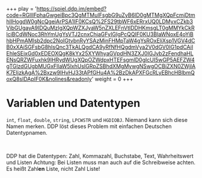 +++
play = 'https://spiel.ddp.im/embed?code=RGllIFphaGwgeiBpc3QgMTMuIFsgbG9uZyB6ID0gMTMgXQpFcmjDtmhlIHogdW0gNcQgeiArPSA1IF0KCsQ%2FS29tbWF6xERrxUQ0LDMyxCZkb3VibGUgayA9IDQuMzIgXQpWZXJyaW5nZXLEFnVtIDDHKmsgLT0gMMYkCkRlciBCdWNoc3RhYmUgYsVTJ2cnxChjaGFyIGIgPcQQIF0KU3BlaWNoxE4oYiBhbHPmAMlsb2dpc2NoIGtvbnRyYSAzMinFHMpTaW4gYsROxEliXsp1VGV4dCB0xXAiSGFsbG8hIsQnc3TkALQgdCA9yRfNfHQgdmVya2V0dGV0IG1pdCAiIEhleSEixGd0xEDEOXQgK8kYx25XYWhyaGVpdHN3ZXJ0IGJvb2zFendhaHLENsQRZWFuxhk9IHRydWUgXQpOZWdpxHTEFsgmID0gIcUI5wGP5AEFZW4gTGlzdGUgbMUGxFllaW5lxhUsIGRpZSBhdXMgMywgNSwgOCBiZXN0ZWjlAK7EIjzkAgA%2Bxzw9IHvHJ33tAPfGHu4A%2BzDkAPXFGcRLyEBhcHBlbmQoxQ8sIDApIF0K&nolines&readonly'
weight = 0
+++

# Variablen und Datentypen
`int`, `float`, `double`, `string`, `LPCWSTR` und `HGDIOBJ`. Niemand kann sich diese Namen merken. DDP löst dieses Problem mit einfachen Deutschen Datentypnamen.

<br>

DDP hat die Datentypen: Zahl, Kommazahl, Buchstabe, Text, Wahrheitswert und Listen
Achtung: Bei Listen muss man auch auf die Schreibweise achten.
Es heißt Zahl**en** Liste, nicht Zahl Liste!